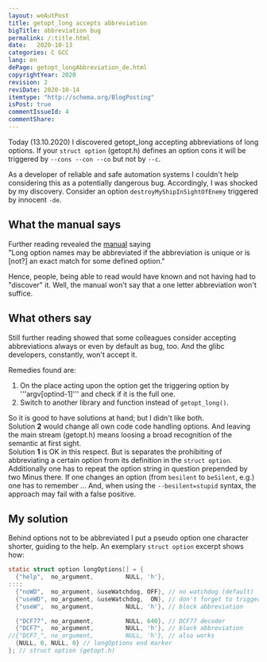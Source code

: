 ```yaml
---
layout: weAutPost
title: getopt_long accepts abbreviation
bigTitle: abbreviation bug
permalink: /:title.html
date:   2020-10-13
categories: C GCC 
lang: en
dePage: getopt_longAbbreviation_de.html
copyrightYear: 2020
revision: 2
reviDate: 2020-10-14
itemtype: "http://schema.org/BlogPosting"
isPost: true
commentIssueId: 4
commentShare:
---
```

Today (13.10.2020) I discovered getopt_long accepting abbreviations of 
long options. If your ```struct option``` (getopt.h) defines an option
cons it will be triggered by ```--cons --con --co``` <!--more-->
but not by ```--c```.

As a developer of reliable and safe automation systems I couldn't help
considering this as a potentially dangerous bug. Accordingly, I was shocked
by my discovery. Consider an
option ```destroyMyShipInSightOfEnemy```
triggered by innocent ```-de```.

## What the manual says

Further reading revealed the 
[manual](https://linux.die.net/man/3/getopt_long "man/3/getopt_long") saying   
"Long option names may be abbreviated if the abbreviation is unique or is
[not?] an exact match for some defined option."   

Hence, people, being able to read would have known and not having had to
"discover" it. Well, the manual won't say that a one letter abbreviation
won't suffice.

## What others say

Still further reading showed that some colleagues consider accepting
abbreviations always or even by default as bug, too. And the glibc
developers, constantly, won't accept it.

Remedies found are:
 1. On the place acting upon the option get the triggering option 
     by '''argv[optind-1]'''
     and check if it is the full one.
 2. Switch to another library and function instead
      of ```getopt_long()```.
 
So it is good to have solutions at hand; but I didn't like both.    
Solution **2** would change all own code code handling options. 
And leaving the main stream (getopt.h) means loosing a broad recognition
of the semantic at first sight.   
Solution **1** is OK in this respect. But is separates the prohibiting
of abbreviating a certain option from its definition in 
the ```struct option```. 
Additionally one has to repeat the option string in question prepended
by two Minus there. If one changes an option (from ```besilent```
to ```beSilent```, e.g.) one has to remember ...
And, when using the ```--besilent=stupid``` syntax, the approach may
fail with a false positive.   
      
## My solution 

Behind options not to be abbreviated I put a pseudo option one character
shorter, guiding to the help. An exemplary ```struct option```
excerpt shows how:
```c
static struct option longOptions[] = {
  {"help",  no_argument,         NULL, 'h'},
::::
  {"noWD",  no_argument, &useWatchdog, OFF}, // no watchdog (default)
  {"useWD", no_argument, &useWatchdog,  ON}, // don't forget to trigger
  {"useW",  no_argument,         NULL, 'h'}, // block abbreviation

  {"DCF77", no_argument,         NULL, 640}, // DCF77 decoder
  {"DCF7",  no_argument,         NULL, 'h'}, // block abbreviation
//{"DCF7_", no_argument,         NULL, 'h'}, // also works
  {NULL, 0, NULL, 0} // longOptions end marker
}; // struct option (getopt.h)
```

